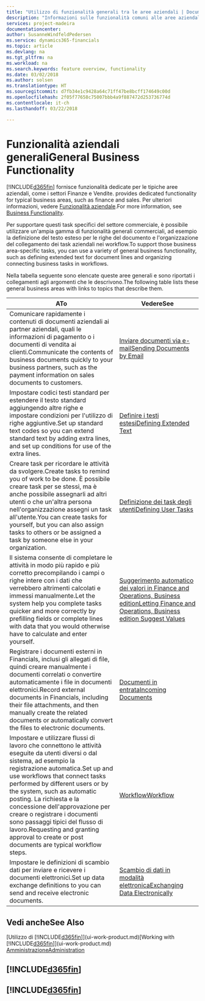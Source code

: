 ```yaml
---
title: "Utilizzo di funzionalità generali tra le aree aziendali | Documenti Microsoft"
description: "Informazioni sulle funzionalità comuni alle aree aziendali in Finance and Operations, Business edition."
services: project-madeira
documentationcenter: 
author: SusanneWindfeldPedersen
ms.service: dynamics365-financials
ms.topic: article
ms.devlang: na
ms.tgt_pltfrm: na
ms.workload: na
ms.search.keywords: feature overview, functionality
ms.date: 03/02/2018
ms.author: solsen
ms.translationtype: HT
ms.sourcegitcommit: d7fb34e1c9428a64c71ff47be8bcff174649c00d
ms.openlocfilehash: 2f05f77658c75007bbb4a9f887472d253736774d
ms.contentlocale: it-ch
ms.lasthandoff: 03/22/2018

---
```

# <a name="general-business-functionality"></a><span data-ttu-id="c8867-103">Funzionalità aziendali generali</span><span class="sxs-lookup"><span data-stu-id="c8867-103">General Business Functionality</span></span>
[!INCLUDE[d365fin](includes/d365fin_md.md)]<span data-ttu-id="c8867-104"> fornisce funzionalità dedicate per le tipiche aree aziendali, come i settori Finanze e Vendite.</span><span class="sxs-lookup"><span data-stu-id="c8867-104"> provides dedicated functionality for typical business areas, such as finance and sales.</span></span> <span data-ttu-id="c8867-105">Per ulteriori informazioni, vedere [Funzionalità aziendale](madeira-business-functionality.md).</span><span class="sxs-lookup"><span data-stu-id="c8867-105">For more information, see [Business Functionality](madeira-business-functionality.md).</span></span>

<span data-ttu-id="c8867-106">Per supportare questi task specifici del settore commerciale, è possibile utilizzare un'ampia gamma di funzionalità generali commerciali, ad esempio la definizione del testo esteso per le righe del documento e l'organizzazione del collegamento dei task aziendali nei workflow.</span><span class="sxs-lookup"><span data-stu-id="c8867-106">To support those business area-specific tasks, you can use a variety of general business functionality, such as defining extended text for document lines and organizing connecting business tasks in workflows.</span></span>

<span data-ttu-id="c8867-107">Nella tabella seguente sono elencate queste aree generali e sono riportati i collegamenti agli argomenti che le descrivono.</span><span class="sxs-lookup"><span data-stu-id="c8867-107">The following table lists these general business areas with links to topics that describe them.</span></span>

| <span data-ttu-id="c8867-108">A</span><span class="sxs-lookup"><span data-stu-id="c8867-108">To</span></span> | <span data-ttu-id="c8867-109">Vedere</span><span class="sxs-lookup"><span data-stu-id="c8867-109">See</span></span> |
| --- | --- |
| <span data-ttu-id="c8867-110">Comunicare rapidamente i contenuti di documenti aziendali ai partner aziendali, quali le informazioni di pagamento o i documenti di vendita ai clienti.</span><span class="sxs-lookup"><span data-stu-id="c8867-110">Communicate the contents of business documents quickly to your business partners, such as the payment information on sales documents to customers.</span></span> |[<span data-ttu-id="c8867-111">Inviare documenti via e-mail</span><span class="sxs-lookup"><span data-stu-id="c8867-111">Sending Documents by Email</span></span>](ui-how-send-documents-email.md) |
| <span data-ttu-id="c8867-112">Impostare codici testi standard per estendere il testo standard aggiungendo altre righe e impostare condizioni per l'utilizzo di righe aggiuntive.</span><span class="sxs-lookup"><span data-stu-id="c8867-112">Set up standard text codes so you can extend standard text by adding extra lines, and set up conditions for use of the extra lines.</span></span> |[<span data-ttu-id="c8867-113">Definire i testi estesi</span><span class="sxs-lookup"><span data-stu-id="c8867-113">Defining Extended Text</span></span>](ui-how-define-ext-text.md) |
|<span data-ttu-id="c8867-114">Creare task per ricordare le attività da svolgere.</span><span class="sxs-lookup"><span data-stu-id="c8867-114">Create tasks to remind you of work to be done.</span></span> <span data-ttu-id="c8867-115">È possibile creare task per se stessi, ma è anche possibile assegnarli ad altri utenti o che un'altra persona nell'organizzazione assegni un task all'utente.</span><span class="sxs-lookup"><span data-stu-id="c8867-115">You can create tasks for yourself, but you can also assign tasks to others or be assigned a task by someone else in your organization.</span></span>|[<span data-ttu-id="c8867-116">Definizione dei task degli utenti</span><span class="sxs-lookup"><span data-stu-id="c8867-116">Defining User Tasks</span></span>](across-user-tasks.md)|
|<span data-ttu-id="c8867-117">Il sistema consente di completare le attività in modo più rapido e più corretto precompilando i campi o righe intere con i dati che verrebbero altrimenti calcolati e immessi manualmente.</span><span class="sxs-lookup"><span data-stu-id="c8867-117">Let the system help you complete tasks quicker and more correctly by prefilling fields or complete lines with data that you would otherwise have to calculate and enter yourself.</span></span>|[<span data-ttu-id="c8867-118">Suggerimento automatico dei valori in Finance and Operations, Business edition</span><span class="sxs-lookup"><span data-stu-id="c8867-118">Letting Finance and Operations, Business edition Suggest Values</span></span>](ui-let-system-suggest-values.md)|
|<span data-ttu-id="c8867-119">Registrare i documenti esterni in Financials, inclusi gli allegati di file, quindi creare manualmente i documenti correlati o convertire automaticamente i file in documenti elettronici.</span><span class="sxs-lookup"><span data-stu-id="c8867-119">Record external documents in Financials, including their file attachments, and then manually create the related documents or automatically convert the files to electronic documents.</span></span>|[<span data-ttu-id="c8867-120">Documenti in entrata</span><span class="sxs-lookup"><span data-stu-id="c8867-120">Incoming Documents</span></span>](across-income-documents.md)|
|<span data-ttu-id="c8867-121">Impostare e utilizzare flussi di lavoro che connettono le attività eseguite da utenti diversi o dal sistema, ad esempio la registrazione automatica.</span><span class="sxs-lookup"><span data-stu-id="c8867-121">Set up and use workflows that connect tasks performed by different users or by the system, such as automatic posting.</span></span> <span data-ttu-id="c8867-122">La richiesta e la concessione dell'approvazione per creare o registrare i documenti sono passaggi tipici del flusso di lavoro.</span><span class="sxs-lookup"><span data-stu-id="c8867-122">Requesting and granting approval to create or post documents are typical workflow steps.</span></span>|[<span data-ttu-id="c8867-123">Workflow</span><span class="sxs-lookup"><span data-stu-id="c8867-123">Workflow</span></span>](across-workflow.md)|
| <span data-ttu-id="c8867-124">Impostare le definizioni di scambio dati per inviare e ricevere i documenti elettronici.</span><span class="sxs-lookup"><span data-stu-id="c8867-124">Set up data exchange definitions to you can send and receive electronic documents.</span></span> |[<span data-ttu-id="c8867-125">Scambio di dati in modalità elettronica</span><span class="sxs-lookup"><span data-stu-id="c8867-125">Exchanging Data Electronically</span></span>](across-data-exchange.md) |

## <a name="see-also"></a><span data-ttu-id="c8867-126">Vedi anche</span><span class="sxs-lookup"><span data-stu-id="c8867-126">See Also</span></span>
<span data-ttu-id="c8867-127">[Utilizzo di [!INCLUDE[d365fin](includes/d365fin_md.md)]](ui-work-product.md)</span><span class="sxs-lookup"><span data-stu-id="c8867-127">[Working with [!INCLUDE[d365fin](includes/d365fin_md.md)]](ui-work-product.md)</span></span>  
[<span data-ttu-id="c8867-128">Amministrazione</span><span class="sxs-lookup"><span data-stu-id="c8867-128">Administration</span></span>](admin-setup-and-administration.md)

## [!INCLUDE[d365fin](includes/free_trial_md.md)]  
## [!INCLUDE[d365fin](includes/training_link_md.md)]

